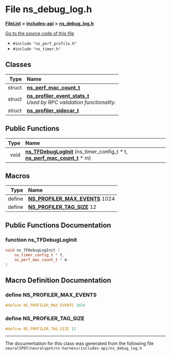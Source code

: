 

# File ns\_debug\_log.h



[**FileList**](files.md) **>** [**includes-api**](dir_5a7ca3359baeaf8be53d9a3d1e900244.md) **>** [**ns\_debug\_log.h**](ns__debug__log_8h.md)

[Go to the source code of this file](ns__debug__log_8h_source.md)



* `#include "ns_perf_profile.h"`
* `#include "ns_timer.h"`















## Classes

| Type | Name |
| ---: | :--- |
| struct | [**ns\_perf\_mac\_count\_t**](structns__perf__mac__count__t.md) <br> |
| struct | [**ns\_profiler\_event\_stats\_t**](structns__profiler__event__stats__t.md) <br>_Used by RPC validation functionality._  |
| struct | [**ns\_profiler\_sidecar\_t**](structns__profiler__sidecar__t.md) <br> |






















## Public Functions

| Type | Name |
| ---: | :--- |
|  void | [**ns\_TFDebugLogInit**](#function-ns_tfdebugloginit) (ns\_timer\_config\_t \* t, [**ns\_perf\_mac\_count\_t**](structns__perf__mac__count__t.md) \* m) <br> |



























## Macros

| Type | Name |
| ---: | :--- |
| define  | [**NS\_PROFILER\_MAX\_EVENTS**](ns__debug__log_8h.md#define-ns_profiler_max_events)  1024<br> |
| define  | [**NS\_PROFILER\_TAG\_SIZE**](ns__debug__log_8h.md#define-ns_profiler_tag_size)  12<br> |

## Public Functions Documentation




### function ns\_TFDebugLogInit 

```C++
void ns_TFDebugLogInit (
    ns_timer_config_t * t,
    ns_perf_mac_count_t * m
) 
```



## Macro Definition Documentation





### define NS\_PROFILER\_MAX\_EVENTS 

```C++
#define NS_PROFILER_MAX_EVENTS 1024
```






### define NS\_PROFILER\_TAG\_SIZE 

```C++
#define NS_PROFILER_TAG_SIZE 12
```




------------------------------
The documentation for this class was generated from the following file `neuralSPOT/neuralspot/ns-harness/includes-api/ns_debug_log.h`

